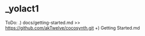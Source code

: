# _yolact1

ToDo:
      .) docs/getting-started.md >> https://github.com/akTwelve/cocosynth.git
      +) Getting Started.md
